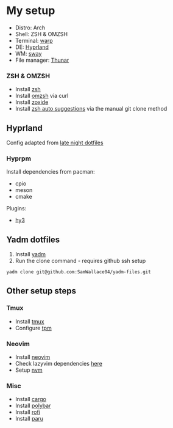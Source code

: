 # My setup

- Distro: Arch
- Shell: ZSH & OMZSH
- Terminal: [warp](https://www.warp.dev)
- DE: [Hyprland](https://hyprland.org)
- WM: [sway](https://swaywm.org)
- File manager: [Thunar](https://wiki.archlinux.org/title/Thunar)

### ZSH & OMZSH

- Install [zsh](https://github.com/ohmyzsh/ohmyzsh/wiki/Installing-ZSH)
- Install [omzsh](https://ohmyz.sh) via curl
- Install [zoxide](https://github.com/ajeetdsouza/zoxide)
- Install [zsh auto suggestions](https://github.com/zsh-users/zsh-autosuggestions/blob/master/INSTALL.md#manual-git-clone) via the manual git clone method

## Hyprland

Config adapted from [late night dotfiles](https://github.com/1amSimp1e/dots/tree/late-night-%F0%9F%8C%83)

### Hyprpm

Install dependencies from pacman:
- cpio
- meson
- cmake

Plugins:
- [hy3](github.com/outfoxxed/hy3)

## Yadm dotfiles

1. Install [yadm](https://yadm.io/docs/install)
2. Run the clone command - requires github ssh setup

```
yadm clone git@github.com:SamWallace04/yadm-files.git
```

## Other setup steps

### Tmux

- Install [tmux](https://github.com/tmux/tmux/wiki/Installing)
- Configure [tpm](https://github.com/tmux-plugins/tpm)

### Neovim

- Install [neovim](https://github.com/neovim/neovim/wiki/Installing-Neovim)
- Check lazyvim dependencies [here](https://www.lazyvim.org/#%EF%B8%8F-requirements)
- Setup [nvm](https://github.com/nvm-sh/nvm)

### Misc

- Install [cargo](https://www.rust-lang.org/tools/install)
- Install [polybar](https://github.com/polybar/polybar?tab=readme-ov-file#installation)
- Install [rofi](https://github.com/davatorium/rofi/blob/next/INSTALL.md)
- Install [paru](https://github.com/Morganamilo/paru)
